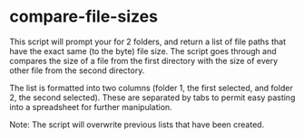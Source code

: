 # compare-file-sizes
This script will prompt your for 2 folders, and return a list of file paths that have the exact same (to the byte) file size.
The script goes through and compares the size of a file from the first directory with the size of every other file from the second directory.

The list is formatted into two columns (folder 1, the first selected, and folder 2, the second selected). These are separated by tabs to permit easy pasting into a spreadsheet for further manipulation.

Note: The script will overwrite previous lists that have been created.
